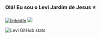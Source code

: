 ### Olá! Eu sou o Levi Jardim de Jesus ⭐ 

[![linkedIn](https://img.shields.io/badge/LinkedIn-0077B5?style=for-the-badge&logo=linkedin&logoColor=white)](www.linkedin.com/in/levi-jardim-de-jesus)
<a href = "mailto:levijardimdejesus5@gmail.com"> <img src="https://img.shields.io/badge/Gmail-D14836?style=for-the-badge&logo=gmail&logoColor=white" target="_blank"></a>

![Levi GitHub stats](https://github-readme-stats.vercel.app/api?username=LeviJJesus&show_icons=true&theme=radical)

